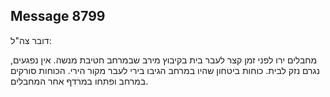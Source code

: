 ## Message 8799

דובר צה"ל:

מחבלים ירו לפני זמן קצר לעבר בית בקיבוץ מירב שבמרחב חטיבת מנשה.
אין נפגעים, נגרם נזק לבית. 
כוחות ביטחון שהיו במרחב הגיבו בירי לעבר מקור הירי. 
הכוחות סורקים במרחב ופתחו במרדף אחר המחבלים.


